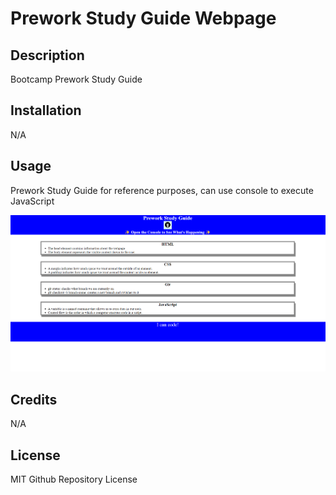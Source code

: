 # Prework Study Guide Webpage

## Description

Bootcamp Prework Study Guide

## Installation

N/A

## Usage

Prework Study Guide for reference purposes, can use console to execute JavaScript

![alt text](./prework-study-guide/prework-study-guide/assets/Screenshot.png)

## Credits

N/A

## License

MIT Github Repository License

